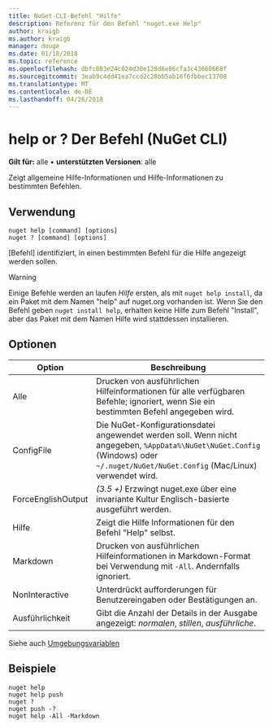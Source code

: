 ```yaml
---
title: NuGet-CLI-Befehl "Hilfe"
description: Referenz für den Befehl "nuget.exe Help"
author: kraigb
ms.author: kraigb
manager: douge
ms.date: 01/18/2018
ms.topic: reference
ms.openlocfilehash: dbfc803e24c824d30e128d6e86cfa3c43660668f
ms.sourcegitcommit: 3eab9c4dd41ea7ccd2c28bb5ab16f6fbbec13708
ms.translationtype: MT
ms.contentlocale: de-DE
ms.lasthandoff: 04/26/2018
---
```

# <a name="help-or--command-nuget-cli"></a>help or ? Der Befehl (NuGet CLI)

**Gilt für:** alle &bullet; **unterstützten Versionen**: alle

Zeigt allgemeine Hilfe-Informationen und Hilfe-Informationen zu bestimmten Befehlen.

## <a name="usage"></a>Verwendung

```cli
nuget help [command] [options]
nuget ? [command] [options]
```

[Befehl] identifiziert, in einen bestimmten Befehl für die Hilfe angezeigt werden sollen.

> [!Warning]
> Einige Befehle werden an laufen *Hilfe* ersten, als mit `nuget help install`, da ein Paket mit dem Namen "help" auf nuget.org vorhanden ist. Wenn Sie den Befehl geben `nuget install help`, erhalten keine Hilfe zum Befehl "Install", aber das Paket mit dem Namen Hilfe wird stattdessen installieren.

## <a name="options"></a>Optionen

| Option | Beschreibung |
| --- | --- |
| Alle | Drucken von ausführlichen Hilfeinformationen für alle verfügbaren Befehle; ignoriert, wenn Sie ein bestimmten Befehl angegeben wird. |
| ConfigFile | Die NuGet-Konfigurationsdatei angewendet werden soll. Wenn nicht angegeben, `%AppData%\NuGet\NuGet.Config` (Windows) oder `~/.nuget/NuGet/NuGet.Config` (Mac/Linux) verwendet wird.|
| ForceEnglishOutput | *(3.5 +)*  Erzwingt nuget.exe über eine invariante Kultur Englisch-basierte ausgeführt werden. |
| Hilfe | Zeigt die Hilfe Informationen für den Befehl "Help" selbst. |
| Markdown | Drucken von ausführlichen Hilfeinformationen in Markdown-Format bei Verwendung mit `-All`. Andernfalls ignoriert. |
| NonInteractive | Unterdrückt aufforderungen für Benutzereingaben oder Bestätigungen an. |
| Ausführlichkeit | Gibt die Anzahl der Details in der Ausgabe angezeigt: *normalen*, *stillen*, *ausführliche*. |

Siehe auch [Umgebungsvariablen](cli-ref-environment-variables.md)

## <a name="examples"></a>Beispiele

```cli
nuget help
nuget help push
nuget ?
nuget push -?
nuget help -All -Markdown
```

